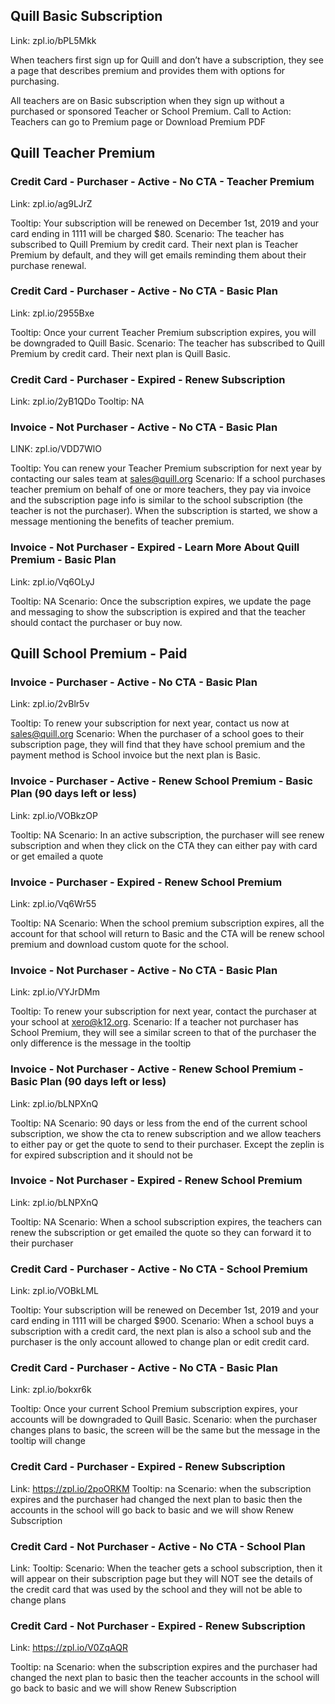 ## Quill Basic Subscription
Link: zpl.io/bPL5Mkk

When teachers first sign up for Quill and don’t have a subscription, they see a page that describes premium and provides them with options for purchasing.

All teachers are on Basic subscription when they sign up without a purchased or sponsored Teacher or School Premium.
Call to Action: Teachers can go to Premium page or Download Premium PDF


## Quill Teacher Premium
### Credit Card - Purchaser - Active - No CTA - Teacher Premium
Link: zpl.io/ag9LJrZ 

Tooltip: Your subscription will be renewed on December 1st, 2019 and your card ending in 1111 will be charged $80.
Scenario: The teacher has subscribed to Quill Premium by credit card. Their next plan is Teacher Premium by default, and they will get emails reminding them about their purchase renewal.

### Credit Card - Purchaser - Active - No CTA - Basic Plan
Link: zpl.io/2955Bxe

Tooltip: Once your current Teacher Premium subscription expires, you will be downgraded to Quill Basic.
Scenario: The teacher has subscribed to Quill Premium by credit card. Their next plan is Quill Basic.

### Credit Card - Purchaser - Expired - Renew Subscription 
Link: zpl.io/2yB1QDo
Tooltip: NA

### Invoice - Not Purchaser - Active - No CTA - Basic Plan 
LINK: zpl.io/VDD7WlO

Tooltip: You can renew your Teacher Premium subscription for next year by contacting our sales team at sales@quill.org
Scenario: If a school purchases teacher premium on behalf of one or more teachers, they pay via invoice and the subscription page info is similar to the school subscription (the teacher is not the purchaser). When the subscription is started, we show a message mentioning the benefits of teacher premium.

### Invoice - Not Purchaser - Expired - Learn More About Quill Premium - Basic Plan
Link: zpl.io/Vq6OLyJ

Tooltip: NA
Scenario: Once the subscription expires, we update the page and messaging to show the subscription is expired and that the teacher should contact the purchaser or buy now.  




## Quill School Premium - Paid

### Invoice - Purchaser - Active - No CTA - Basic Plan
Link: zpl.io/2vBlr5v

Tooltip: To renew your subscription for next year, contact us now at sales@quill.org
Scenario: When the purchaser of a school goes to their subscription page, they will find that they have school premium and the payment method is School invoice but the next plan is Basic.

### Invoice - Purchaser - Active - Renew School Premium - Basic Plan (90 days left or less)
Link: zpl.io/VOBkzOP

Tooltip: NA
Scenario: In an active subscription, the purchaser will see renew subscription and when they click on the CTA they can either pay with card or get emailed a quote

### Invoice - Purchaser - Expired - Renew School Premium 
Link: zpl.io/Vq6Wr55

Tooltip: NA
Scenario: When the school premium subscription expires, all the account for that school will return to Basic and the CTA will be renew school premium and download custom quote for the school.

### Invoice - Not Purchaser - Active - No CTA - Basic Plan
Link: zpl.io/VYJrDMm

Tooltip: To renew your subscription for next year, contact the purchaser at your school at xero@k12.org.
Scenario: If a teacher not purchaser has School Premium, they will see a similar screen to that of the purchaser the only difference is the message in the tooltip

### Invoice - Not Purchaser - Active - Renew School Premium - Basic Plan (90 days left or less)
Link: zpl.io/bLNPXnQ

Tooltip: NA
Scenario: 90 days or less from the end of the current school subscription, we show the cta to renew subscription and we allow teachers to either pay or get the quote to send to their purchaser. Except the zeplin is for expired subscription and it should not be

### Invoice - Not Purchaser - Expired - Renew School Premium
Link: zpl.io/bLNPXnQ

Tooltip: NA
Scenario: When a school subscription expires, the teachers can renew the subscription or get emailed the quote so they can forward it to their purchaser
 
### Credit Card - Purchaser - Active - No CTA - School Premium
Link: zpl.io/VOBkLML

Tooltip: Your subscription will be renewed on December 1st, 2019 and your card ending in 1111 will be charged $900.
Scenario: When a school buys a subscription with a credit card, the next plan is also a school sub and the purchaser is the only account allowed to change plan or edit credit card.

### Credit Card - Purchaser - Active - No CTA - Basic Plan
Link: zpl.io/bokxr6k

Tooltip: Once your current School Premium subscription expires, your accounts will be downgraded to Quill Basic.
Scenario: when the purchaser changes plans to basic, the screen will be the same but the message in the tooltip will change

### Credit Card - Purchaser - Expired - Renew Subscription 
Link: https://zpl.io/2poORKM
Tooltip: na
Scenario: when the subscription expires and the purchaser had changed the next plan to basic then the accounts in the school will go back to basic and we will show Renew Subscription 

### Credit Card - Not Purchaser - Active - No CTA - School Plan
Link: 
Tooltip: 
Scenario: When the teacher gets a school subscription, then it will appear on their subscription page but they will NOT see the details of the credit card that was used by the school and they will not be able to change plans

### Credit Card - Not Purchaser - Expired - Renew Subscription 
Link: https://zpl.io/V0ZqAQR

Tooltip: na
Scenario: when the subscription expires and the purchaser had changed the next plan to basic then the teacher accounts in the school will go back to basic and we will show Renew Subscription 

